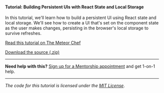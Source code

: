 #### Tutorial: Building Persistent UIs with React State and Local Storage

In this tutorial, we'll learn how to build a persistent UI using React state and local storage. We'll see how to create a UI that's set on the component state as the user makes changes, persisting in the browser's local storage to survive refreshes.

[Read this tutorial on The Meteor Chef](https://themeteorchef.com/tutorials/building-persistent-uis-with-react-state-and-local-storage)  

[Download the source (.zip)](https://github.com/themeteorchef/building-persistent-uis-with-react-state-and-local-storage/archive/master.zip)

---

**Need help with this?** [Sign up for a Mentorship appointment](https://themeteorchef.com/mentorship?readme=building-persistent-uis-with-react-state-and-local-storage) and get 1-on-1 help.

---

_The code for this tutorial is licensed under the [MIT License](http://opensource.org/licenses/MIT)_.
